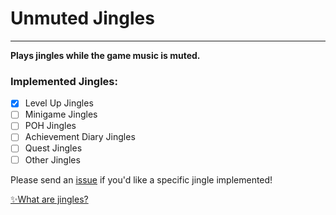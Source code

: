 # Unmuted Jingles
---
**Plays jingles while the game music is muted.**

### Implemented Jingles:
- [X] Level Up Jingles
- [ ] Minigame Jingles
- [ ] POH Jingles
- [ ] Achievement Diary Jingles
- [ ] Quest Jingles
- [ ] Other Jingles

Please send an [issue](https://github.com/hootisman/muted_level_jingles/issues) if you'd like a specific jingle implemented!

[✨What are jingles?](https://oldschool.runescape.wiki/w/Jingles)